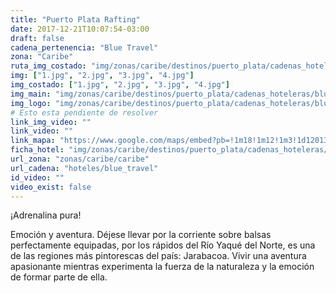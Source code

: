 ```yaml
---
title: "Puerto Plata Rafting"
date: 2017-12-21T10:07:54-03:00
draft: false
cadena_pertenencia: "Blue Travel"
zona: "Caribe"
ruta_img_costado: "img/zonas/caribe/destinos/puerto_plata/cadenas_hoteleras/blue_travel/puerto_plata_rafting/imagenes_hotel/"
img: ["1.jpg", "2.jpg", "3.jpg", "4.jpg"]
img_costado: ["1.jpg", "2.jpg", "3.jpg", "4.jpg"]
img_main: "img/zonas/caribe/destinos/puerto_plata/cadenas_hoteleras/blue_travel/puerto_plata_rafting/puerto_plata_rafting.jpg"
img_logo: "img/zonas/caribe/destinos/puerto_plata/cadenas_hoteleras/blue_travel/puerto_plata_rafting/logo/logo_blue_travel.jpg"
# Esto esta pendiente de resolver
link_img_video: ""
link_video: ""
link_mapa: "https://www.google.com/maps/embed?pb=!1m18!1m12!1m3!1d120134.09908281008!2d-70.75612279535275!3d19.789514661971417!2m3!1f0!2f0!3f0!3m2!1i1024!2i768!4f13.1!3m3!1m2!1s0x8eb1ee3f0046fa75%3A0x10c1300286d97467!2sPuerto+Plata+57000%2C+Rep%C3%BAblica+Dominicana!5e0!3m2!1ses!2scl!4v1513862098084"
ficha_hotel: "img/zonas/caribe/destinos/puerto_plata/cadenas_hoteleras/blue_travel/puerto_plata_rafting/puerto_plata_rafting.pdf"
url_zona: "zonas/caribe/caribe"
url_cadena: "hoteles/blue_travel"
id_video: ""
video_exist: false
---
```

¡Adrenalina pura!

Emoción y aventura. Déjese llevar por la corriente sobre balsas perfectamente equipadas, por los rápidos del Río Yaqué del Norte, es una de las regiones más pintorescas del país: Jarabacoa. Vivir una aventura apasionante mientras experimenta la fuerza de la naturaleza y la emoción de formar parte de ella.
